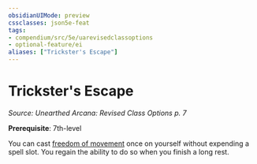```yaml
---
obsidianUIMode: preview
cssclasses: json5e-feat
tags:
- compendium/src/5e/uarevisedclassoptions
- optional-feature/ei
aliases: ["Trickster's Escape"]
---
```

# Trickster's Escape
*Source: Unearthed Arcana: Revised Class Options p. 7*  

**Prerequisite**: 7th-level

You can cast [freedom of movement](/Systems/5e/spells/freedom-of-movement.md) once on yourself without expending a spell slot. You regain the ability to do so when you finish a long rest.